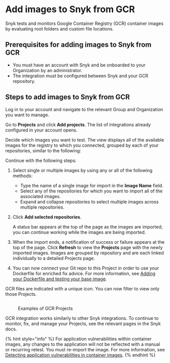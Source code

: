 # Add images to Snyk from GCR

Snyk tests and monitors Google Container Registry (GCR) container images by evaluating root folders and custom file locations.

## **Prerequisites for adding images to Snyk from GCR**&#x20;

* You must have an account with Snyk and be onboarded to your Organization by an administrator.
* The integration must be configured between Snyk and your GCR repository.

## Steps to add images to Snyk from GCR&#x20;

Log in to your account and navigate to the relevant Group and Organization you want to manage.

Go to **Projects** and click **Add projects**. The list of integrations already configured in your account opens.&#x20;

Decide which images you want to test. The view displays all of the available images for the registry to which you connected, grouped by each of your repositories, similar to the following:

Continue with the following steps:

1. Select single or multiple images by using any or all of the following methods:
   * Type the name of a single image for import in the **Image Name** field.
   * Select any of the repositories for which you want to import all of the associated images.
   * Expand and collapse repositories to select multiple images across multiple repositories.
2.  Click **Add selected repositories**.

    A status bar appears at the top of the page as the images are imported; you can continue working while the images are being imported.
3. When the import ends, a notification of success or failure appears at the top of the page. Click **Refresh** to view the **Projects** page with the newly imported images. Images are grouped by repository and are each linked individually to a detailed Projects page.
4. You can now connect your Git repo to this Project in order to use your Dockerfile for enriched fix advice. For more information, see [Adding your Dockerfile and testing your base image](../../scan-your-dockerfile/detect-vulnerable-base-images-from-your-dockerfile.md).

GCR files are indicated with a unique icon. You can now filter to view only those Projects.

<figure><img src="../../../../.gitbook/assets/Screenshot 2023-03-31 at 18.06.20.png" alt=""><figcaption><p>Examples of GCR Projects</p></figcaption></figure>

GCR integration works similarly to other Snyk integrations. To continue to monitor, fix, and manage your Projects, see the relevant pages in the Snyk docs.

{% hint style="info" %}
For application vulnerabilities within container images, any changes to the application will not be reflected with a manual or recurring retest. You must re-import the image. For more information, see [Detecting application vulnerabilities in container images](../../use-snyk-container/detect-application-vulnerabilities-in-container-images.md).
{% endhint %}
